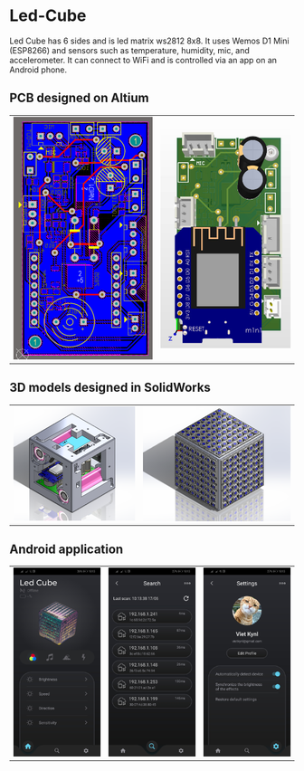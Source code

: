 # Led-Cube
Led Cube has 6 sides and is led matrix ws2812 8x8. It uses Wemos D1 Mini (ESP8266) and sensors such as temperature, humidity, mic, and accelerometer. It can connect to WiFi and is controlled via an app on an Android phone.

## PCB designed on Altium
<table>
  <tr>
    <td><img src="./images/PCB_1.jpg" alt="PCB_1"></td>
    <td><img src="./images/PCB_2.jpg" alt="PCB_2"></td>
  </tr>
</table>

## 3D models designed in SolidWorks
<table>
  <tr>
    <td><img src="./images/3D_1.png" alt="3D_1"></td>
    <td><img src="./images/3D_2.png" alt="3D_2"></td>
  </tr>
</table>

## Android application
<table>
  <tr>
    <td><img src="./images/app_1.jpg" alt="app_1"></td>
    <td><img src="./images/app_2.jpg" alt="app_2"></td>
    <td><img src="./images/app_3.jpg" alt="app_3"></td>
  </tr>
</table>